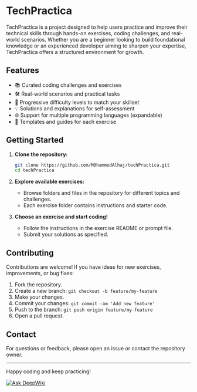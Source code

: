 # TechPractica

TechPractica is a project designed to help users practice and improve their technical skills through hands-on exercises, coding challenges, and real-world scenarios. Whether you are a beginner looking to build foundational knowledge or an experienced developer aiming to sharpen your expertise, TechPractica offers a structured environment for growth.

## Features

- 📚 Curated coding challenges and exercises
- 🛠️ Real-world scenarios and practical tasks
- 🚀 Progressive difficulty levels to match your skillset
- 💡 Solutions and explanations for self-assessment
- 🌐 Support for multiple programming languages (expandable)
- 📝 Templates and guides for each exercise

## Getting Started

1. **Clone the repository:**
    ```bash
    git clone https://github.com/M0hammedAlhaj/techPractica.git
    cd techPractica
    ```

2. **Explore available exercises:**
    - Browse folders and files in the repository for different topics and challenges.
    - Each exercise folder contains instructions and starter code.

3. **Choose an exercise and start coding!**
    - Follow the instructions in the exercise README or prompt file.
    - Submit your solutions as specified.

## Contributing

Contributions are welcome! If you have ideas for new exercises, improvements, or bug fixes:

1. Fork the repository.
2. Create a new branch: `git checkout -b feature/my-feature`
3. Make your changes.
4. Commit your changes: `git commit -am 'Add new feature'`
5. Push to the branch: `git push origin feature/my-feature`
6. Open a pull request.



## Contact

For questions or feedback, please open an issue or contact the repository owner.

---
Happy coding and keep practicing!

[![Ask DeepWiki](https://deepwiki.com/badge.svg)](https://deepwiki.com/M0hammedAlhaj/techPractica)
